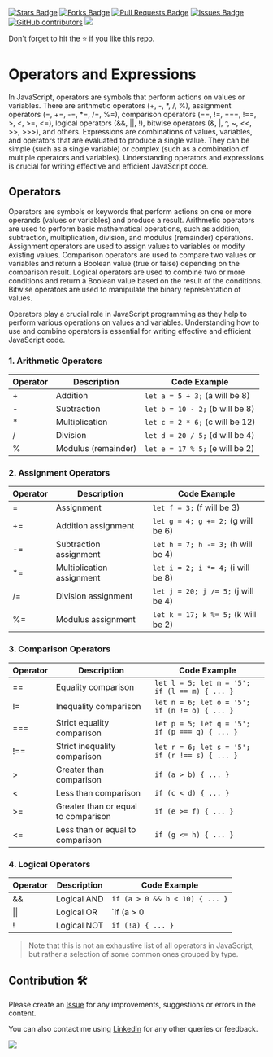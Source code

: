 <a href="https://github.com/drshahizan/learn-php/stargazers"><img src="https://img.shields.io/github/stars/drshahizan/learn-php" alt="Stars Badge"/></a>
<a href="https://github.com/drshahizan/learn-php/network/members"><img src="https://img.shields.io/github/forks/drshahizan/learn-php" alt="Forks Badge"/></a>
<a href="https://github.com/drshahizan/learn-php/pulls"><img src="https://img.shields.io/github/issues-pr/drshahizan/learn-php" alt="Pull Requests Badge"/></a>
<a href="https://github.com/drshahizan/learn-php/issues"><img src="https://img.shields.io/github/issues/drshahizan/learn-php" alt="Issues Badge"/></a>
<a href="https://github.com/drshahizan/learn-php/graphs/contributors"><img alt="GitHub contributors" src="https://img.shields.io/github/contributors/drshahizan/learn-php?color=2b9348"></a>
![](https://visitor-badge.glitch.me/badge?page_id=drshahizan/learn-php)

Don't forget to hit the :star: if you like this repo.

# Operators and Expressions

In JavaScript, operators are symbols that perform actions on values or variables. There are arithmetic operators (+, -, *, /, %), assignment operators (=, +=, -=, *=, /=, %=), comparison operators (==, !=, ===, !==, >, <, >=, <=), logical operators (&&, ||, !), bitwise operators (&, |, ^, ~, <<, >>, >>>), and others. Expressions are combinations of values, variables, and operators that are evaluated to produce a single value. They can be simple (such as a single variable) or complex (such as a combination of multiple operators and variables). Understanding operators and expressions is crucial for writing effective and efficient JavaScript code.

## Operators
Operators are symbols or keywords that perform actions on one or more operands (values or variables) and produce a result. Arithmetic operators are used to perform basic mathematical operations, such as addition, subtraction, multiplication, division, and modulus (remainder) operations. Assignment operators are used to assign values to variables or modify existing values. Comparison operators are used to compare two values or variables and return a Boolean value (true or false) depending on the comparison result. Logical operators are used to combine two or more conditions and return a Boolean value based on the result of the conditions. Bitwise operators are used to manipulate the binary representation of values.

Operators play a crucial role in JavaScript programming as they help to perform various operations on values and variables. Understanding how to use and combine operators is essential for writing effective and efficient JavaScript code.

### 1. Arithmetic Operators

| Operator | Description | Code Example |
|----------|-------------|--------------|
| +        | Addition    | `let a = 5 + 3;` (a will be 8) |
| -        | Subtraction | `let b = 10 - 2;` (b will be 8) |
| *        | Multiplication | `let c = 2 * 6;` (c will be 12) |
| /        | Division | `let d = 20 / 5;` (d will be 4) |
| %        | Modulus (remainder) | `let e = 17 % 5;` (e will be 2) |

### 2. Assignment Operators

| Operator | Description | Code Example |
|----------|-------------|--------------|
| =        | Assignment | `let f = 3;` (f will be 3) |
| +=       | Addition assignment | `let g = 4; g += 2;` (g will be 6) |
| -=       | Subtraction assignment | `let h = 7; h -= 3;` (h will be 4) |
| *=       | Multiplication assignment | `let i = 2; i *= 4;` (i will be 8) |
| /=       | Division assignment | `let j = 20; j /= 5;` (j will be 4) |
| %=       | Modulus assignment | `let k = 17; k %= 5;` (k will be 2) |

### 3. Comparison Operators

| Operator | Description | Code Example |
|----------|-------------|--------------|
| ==       | Equality comparison | `let l = 5; let m = '5'; if (l == m) { ... }` |
| !=       | Inequality comparison | `let n = 6; let o = '5'; if (n != o) { ... }` |
| ===      | Strict equality comparison | `let p = 5; let q = '5'; if (p === q) { ... }` |
| !==      | Strict inequality comparison | `let r = 6; let s = '5'; if (r !== s) { ... }` |
| >        | Greater than comparison | `if (a > b) { ... }` |
| <        | Less than comparison | `if (c < d) { ... }` |
| >=       | Greater than or equal to comparison | `if (e >= f) { ... }` |
| <=       | Less than or equal to comparison | `if (g <= h) { ... }` |

### 4. Logical Operators

| Operator | Description | Code Example |
|----------|-------------|--------------|
| &&       | Logical AND | `if (a > 0 && b < 10) { ... }` |
| \|\|      | Logical OR | `if (a > 0 || b < 10) { ... }` |
| !        | Logical NOT | `if (!a) { ... }` |

> Note that this is not an exhaustive list of all operators in JavaScript, but rather a selection of some common ones grouped by type.

## Contribution 🛠️
Please create an [Issue](https://github.com/drshahizan/learn-php/issues) for any improvements, suggestions or errors in the content.

You can also contact me using [Linkedin](https://www.linkedin.com/in/drshahizan/) for any other queries or feedback.

![](https://visitor-badge.glitch.me/badge?page_id=drshahizan)
